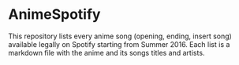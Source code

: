 # AnimeSpotify

This repository lists every anime song (opening, ending, insert song) available legally on Spotify starting from Summer 2016. Each list is a markdown file with the anime and its songs titles and artists.